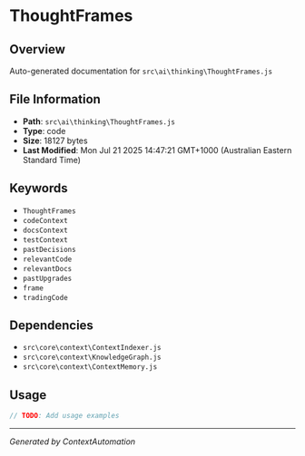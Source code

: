 # ThoughtFrames

## Overview
Auto-generated documentation for `src\ai\thinking\ThoughtFrames.js`

## File Information
- **Path**: `src\ai\thinking\ThoughtFrames.js`
- **Type**: code
- **Size**: 18127 bytes
- **Last Modified**: Mon Jul 21 2025 14:47:21 GMT+1000 (Australian Eastern Standard Time)

## Keywords
- `ThoughtFrames`
- `codeContext`
- `docsContext`
- `testContext`
- `pastDecisions`
- `relevantCode`
- `relevantDocs`
- `pastUpgrades`
- `frame`
- `tradingCode`

## Dependencies
- `src\core\context\ContextIndexer.js`
- `src\core\context\KnowledgeGraph.js`
- `src\core\context\ContextMemory.js`

## Usage
```javascript
// TODO: Add usage examples
```

---
*Generated by ContextAutomation*
